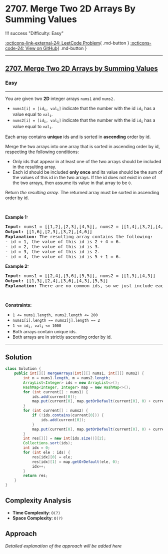 # 2707. Merge Two 2D Arrays By Summing Values

!!! success "Difficulty: Easy"

[:octicons-link-external-24: LeetCode Problem](https://leetcode.com/problems/merge-two-2d-arrays-by-summing-values/){ .md-button }
[:octicons-code-24: View on GitHub](https://github.com/RAJ8664/Leetcode/tree/master/2707-merge-two-2d-arrays-by-summing-values){ .md-button }

---

<h2><a href="https://leetcode.com/problems/merge-two-2d-arrays-by-summing-values">2707. Merge Two 2D Arrays by Summing Values</a></h2><h3>Easy</h3><hr><p>You are given two <strong>2D</strong> integer arrays <code>nums1</code> and <code>nums2.</code></p>

<ul>
	<li><code>nums1[i] = [id<sub>i</sub>, val<sub>i</sub>]</code>&nbsp;indicate that the number with the id <code>id<sub>i</sub></code> has a value equal to <code>val<sub>i</sub></code>.</li>
	<li><code>nums2[i] = [id<sub>i</sub>, val<sub>i</sub>]</code>&nbsp;indicate that the number with the id <code>id<sub>i</sub></code> has a value equal to <code>val<sub>i</sub></code>.</li>
</ul>

<p>Each array contains <strong>unique</strong> ids and is sorted in <strong>ascending</strong> order by id.</p>

<p>Merge the two arrays into one array that is sorted in ascending order by id, respecting the following conditions:</p>

<ul>
	<li>Only ids that appear in at least one of the two arrays should be included in the resulting array.</li>
	<li>Each id should be included <strong>only once</strong> and its value should be the sum of the values of this id in the two arrays. If the id does not exist in one of the two arrays, then assume its value in that array to be <code>0</code>.</li>
</ul>

<p>Return <em>the resulting array</em>. The returned array must be sorted in ascending order by id.</p>

<p>&nbsp;</p>
<p><strong class="example">Example 1:</strong></p>

<pre>
<strong>Input:</strong> nums1 = [[1,2],[2,3],[4,5]], nums2 = [[1,4],[3,2],[4,1]]
<strong>Output:</strong> [[1,6],[2,3],[3,2],[4,6]]
<strong>Explanation:</strong> The resulting array contains the following:
- id = 1, the value of this id is 2 + 4 = 6.
- id = 2, the value of this id is 3.
- id = 3, the value of this id is 2.
- id = 4, the value of this id is 5 + 1 = 6.
</pre>

<p><strong class="example">Example 2:</strong></p>

<pre>
<strong>Input:</strong> nums1 = [[2,4],[3,6],[5,5]], nums2 = [[1,3],[4,3]]
<strong>Output:</strong> [[1,3],[2,4],[3,6],[4,3],[5,5]]
<strong>Explanation:</strong> There are no common ids, so we just include each id with its value in the resulting list.
</pre>

<p>&nbsp;</p>
<p><strong>Constraints:</strong></p>

<ul>
	<li><code>1 &lt;= nums1.length, nums2.length &lt;= 200</code></li>
	<li><code>nums1[i].length == nums2[j].length == 2</code></li>
	<li><code>1 &lt;= id<sub>i</sub>, val<sub>i</sub> &lt;= 1000</code></li>
	<li>Both arrays contain unique ids.</li>
	<li>Both arrays are in&nbsp;strictly ascending order by id.</li>
</ul>


---

## Solution

```java
class Solution {
    public int[][] mergeArrays(int[][] nums1, int[][] nums2) {
        int n = nums1.length, m = nums2.length;
        ArrayList<Integer> ids = new ArrayList<>();
        HashMap<Integer, Integer> map = new HashMap<>();
        for (int current[] : nums1) {
            ids.add(current[0]);
            map.put(current[0], map.getOrDefault(current[0], 0) + current[1]);
        }
        for (int current[] : nums2) {
            if (!ids.contains(current[0])) {
                ids.add(current[0]);
            }
            map.put(current[0], map.getOrDefault(current[0], 0) + current[1]);
        }
        int res[][] = new int[ids.size()][2];
        Collections.sort(ids);
        int idx = 0;
        for (int ele : ids) {
            res[idx][0] = ele;
            res[idx][1] = map.getOrDefault(ele, 0);
            idx++;
        }
        return res;
    }
}
```

## Complexity Analysis

- **Time Complexity**: `O(?)`
- **Space Complexity**: `O(?)`

## Approach

*Detailed explanation of the approach will be added here*

